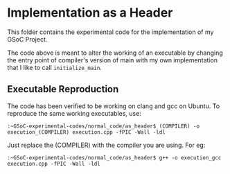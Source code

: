 # Implementation as a Header

This folder contains the experimental code for the implementation of my GSoC
Project.

The code above is meant to alter the working of an executable by changing the
entry point of compiler's version of main with my own implementation that I
like to call ``initialize_main``.


## Executable Reproduction

The code has been verified to be working on clang and gcc on Ubuntu.
To reproduce the same working executables, use:

```
:~GSoC-experimental-codes/normal_code/as_header$ (COMPILER) -o execution_(COMPILER) execution.cpp -fPIC -Wall -ldl
```

Just replace the (COMPILER) with the compiler you are using. For eg:

```
:~GSoC-experimental-codes/normal_code/as_header$ g++ -o execution_gcc execution.cpp -fPIC -Wall -ldl
```
